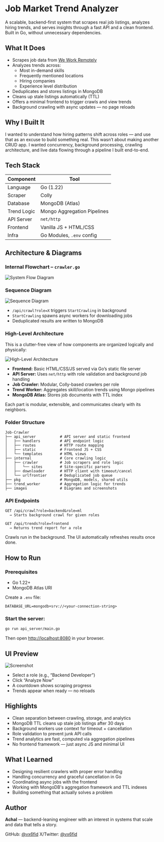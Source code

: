 # Job Market Trend Analyzer
A scalable, backend-first system that scrapes real job listings, analyzes hiring trends, and serves insights through a fast API and a clean frontend. Built in Go, without unnecessary dependencies.

## What It Does
* Scrapes job data from [We Work Remotely](https://weworkremotely.com)
* Analyzes trends across:
  * Most in-demand skills
  * Frequently mentioned locations
  * Hiring companies
  * Experience level distribution
* Deduplicates and stores listings in MongoDB
* Cleans up stale listings automatically (TTL)
* Offers a minimal frontend to trigger crawls and view trends
* Background crawling with async updates — no page reloads

## Why I Built It
I wanted to understand how hiring patterns shift across roles — and use that as an excuse to build something real.
This wasn’t about making another CRUD app. I wanted concurrency, background processing, crawling architecture, and live data flowing through a pipeline I built end-to-end.

## Tech Stack

| Component   | Tool                        |
| ----------- | --------------------------- |
| Language    | Go (1.22)                   |
| Scraper     | Colly                       |
| Database    | MongoDB (Atlas)             |
| Trend Logic | Mongo Aggregation Pipelines |
| API Server  | `net/http`                  |
| Frontend    | Vanilla JS + HTML/CSS       |
| Infra       | Go Modules, `.env` config   |

## Architecture & Diagrams

### Internal Flowchart – `crawler.go`

![System Flow Diagram](./images/flowchart.png)

### Sequence Diagram

![Sequence Diagram](./images/sequence_diagram.png)

- `/api/crawl?role=X` triggers `StartCrawling` in background
- `StartCrawling` spawns async workers for downloading jobs
- Deduplicated results are written to MongoDB


### High-Level Architecture
This is a clutter-free view of how components are organized logically and physically:

![High-Level Architecture](./images/high-level_architecture.png)

- **Frontend:** Basic HTML/CSS/JS served via Go’s static file server
- **API Server:** Uses `net/http` with role validation and background job handling
- **Job Crawler:** Modular, Colly-based crawlers per role
- **Trend Worker:** Aggregates skill/location trends using Mongo pipelines
- **MongoDB Atlas:** Stores job documents with TTL index

Each part is modular, extensible, and communicates clearly with its neighbors.


### Folder Structure
```
Job-Crawler
├── api_server           # API server and static frontend
│   ├── handlers         # API endpoint logic
│   ├── routes           # HTTP route mapping
│   ├── static           # Frontend JS + CSS
│   └── templates        # HTML views
├── internal             # Core crawling logic
│   ├── crawler          # Job scrapers and role logic
│   │   └── sites        # Site-specific parsers
│   ├── downloader       # HTTP client with timeout/cancel
│   └── urlfrontier      # Deduplicated job queue
├── pkg                  # MongoDB, models, shared utils
├── trend_worker         # Aggregation logic for trends
├── images               # Diagrams and screenshots
```


### API Endpoints

```http
GET /api/crawl?role=backend&role=ml
  → Starts background crawl for given roles

GET /api/trends?role=frontend
  → Returns trend report for a role
```

Crawls run in the background. The UI automatically refreshes results once done.

## How to Run

### Prerequisites

* Go 1.22+
* MongoDB Atlas URI

Create a `.env` file:

```
DATABASE_URL=mongodb+srv://<your-connection-string>
```

### Start the server:

```bash
go run api_server/main.go
```

Then open [http://localhost:8080](http://localhost:8080) in your browser.


## UI Preview

![Screenshot](./images/Job%20Trend%20Analyzer.png)

* Select a role (e.g., “Backend Developer”)
* Click “Analyze Now”
* A countdown shows scraping progress
* Trends appear when ready — no reloads


## Highlights

* Clean separation between crawling, storage, and analytics
* MongoDB TTL cleans up stale job listings after 30 days
* Background workers use context for timeout + cancellation
* Role validation to prevent junk API calls
* Trend analytics are fast, computed via aggregation pipelines
* No frontend framework — just async JS and minimal UI


## What I Learned

* Designing resilient crawlers with proper error handling
* Handling concurrency and graceful cancellation in Go
* Coordinating async jobs with the frontend
* Working with MongoDB's aggregation framework and TTL indexes
* Building something that actually solves a problem


## Author

**Achal** — backend-leaning engineer with an interest in systems that scale and data that tells a story.

GitHub: [@vx6fid](https://github.com/vx6fid)
X/Twitter: [@vx6fid](https://x.com/vx6fid)
